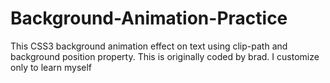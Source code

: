 # Background-Animation-Practice
This CSS3 background animation effect on text using clip-path and background position property. This is originally coded by brad. I customize only to learn myself 
